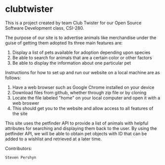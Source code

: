# clubtwister
This is a project created by team Club Twister for our Open Source Software Development class, CSI-280.

The purpose of our site is to advertise animals like merchandise under the guise of getting them adopted
Its three main features are:
1. Display a list of pets available for adoption depending upon species
2. Be able to search for animals that are a certain color or other factors
3. Be able to display the information about one particular pet

Instructions for how to set up and run our website on a local machine are as follows:
1. Have a web browser such as Google Chrome installed on your device
2. Download files from github, whether through zip file or by cloning
3. Locate the file labeled "home" on your local computer and open it with a web broswer
4. This should get you to the website and allow access to all features of the site

This site uses the petfinder API to provide a list of animals with helpful attributes for searching and displaying them back to the user.  By using the petfinder API, we will be able to obtain pet objects with ID that can be added to a wishlist and retrieved at a later time.

Contributors:

	Steven Pershyn
